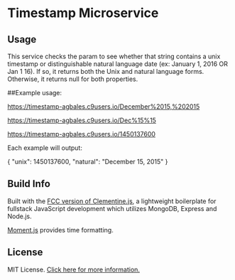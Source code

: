 # Timestamp Microservice

## Usage

This service checks the param to see whether that string contains a unix timestamp or distinguishable natural language date (ex: January 1, 2016 OR Jan 1 16). If so, it returns both the Unix and natural language forms. Otherwise, it returns null for both properties.

##Example usage:

https://timestamp-agbales.c9users.io/December%2015,%202015

https://timestamp-agbales.c9users.io/Dec%15%15

https://timestamp-agbales.c9users.io/1450137600

Each example will output:

{ "unix": 1450137600, "natural": "December 15, 2015" }

## Build Info

Built with the [FCC version of Clementine.js](http://www.clementinejs.com/versions/fcc.html#c9.ioSetup), a lightweight boilerplate for fullstack JavaScript development which utilizes MongoDB, Express and Node.js.

[Moment.js](https://github.com/moment/moment/) provides time formatting.

## License

MIT License. [Click here for more information.](LICENSE.md)
